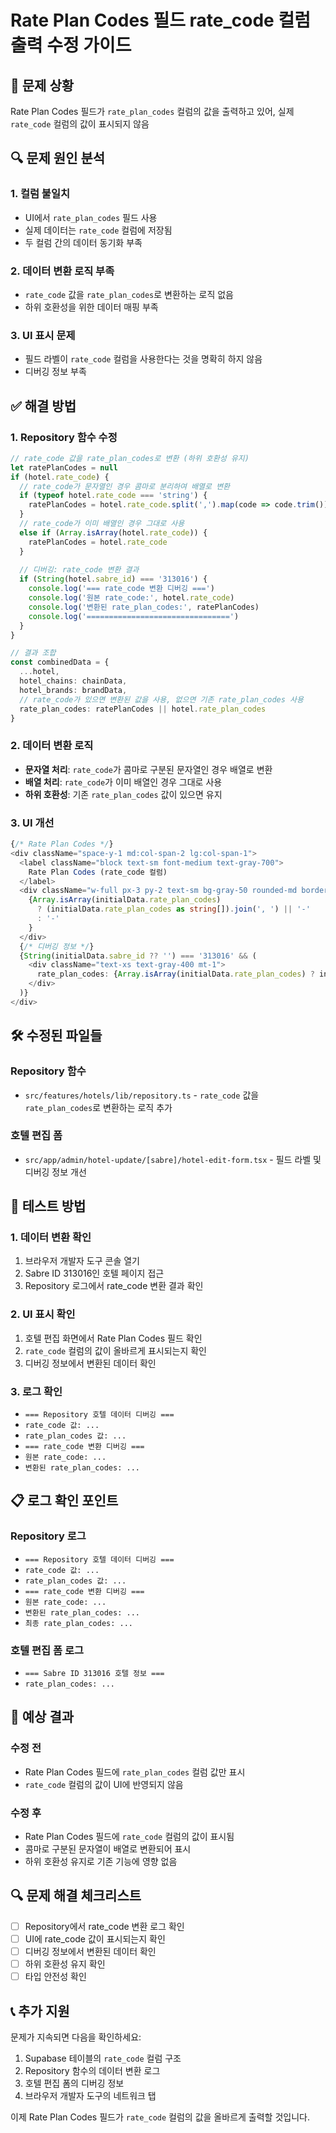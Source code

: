 # Rate Plan Codes 필드 rate_code 컬럼 출력 수정 가이드

## 🚨 **문제 상황**
Rate Plan Codes 필드가 `rate_plan_codes` 컬럼의 값을 출력하고 있어, 실제 `rate_code` 컬럼의 값이 표시되지 않음

## 🔍 **문제 원인 분석**

### 1. **컬럼 불일치**
- UI에서 `rate_plan_codes` 필드 사용
- 실제 데이터는 `rate_code` 컬럼에 저장됨
- 두 컬럼 간의 데이터 동기화 부족

### 2. **데이터 변환 로직 부족**
- `rate_code` 값을 `rate_plan_codes`로 변환하는 로직 없음
- 하위 호환성을 위한 데이터 매핑 부족

### 3. **UI 표시 문제**
- 필드 라벨이 `rate_code` 컬럼을 사용한다는 것을 명확히 하지 않음
- 디버깅 정보 부족

## ✅ **해결 방법**

### 1. **Repository 함수 수정**
```typescript
// rate_code 값을 rate_plan_codes로 변환 (하위 호환성 유지)
let ratePlanCodes = null
if (hotel.rate_code) {
  // rate_code가 문자열인 경우 콤마로 분리하여 배열로 변환
  if (typeof hotel.rate_code === 'string') {
    ratePlanCodes = hotel.rate_code.split(',').map(code => code.trim()).filter(Boolean)
  }
  // rate_code가 이미 배열인 경우 그대로 사용
  else if (Array.isArray(hotel.rate_code)) {
    ratePlanCodes = hotel.rate_code
  }
  
  // 디버깅: rate_code 변환 결과
  if (String(hotel.sabre_id) === '313016') {
    console.log('=== rate_code 변환 디버깅 ===')
    console.log('원본 rate_code:', hotel.rate_code)
    console.log('변환된 rate_plan_codes:', ratePlanCodes)
    console.log('================================')
  }
}

// 결과 조합
const combinedData = {
  ...hotel,
  hotel_chains: chainData,
  hotel_brands: brandData,
  // rate_code가 있으면 변환된 값을 사용, 없으면 기존 rate_plan_codes 사용
  rate_plan_codes: ratePlanCodes || hotel.rate_plan_codes
}
```

### 2. **데이터 변환 로직**
- **문자열 처리**: `rate_code`가 콤마로 구분된 문자열인 경우 배열로 변환
- **배열 처리**: `rate_code`가 이미 배열인 경우 그대로 사용
- **하위 호환성**: 기존 `rate_plan_codes` 값이 있으면 유지

### 3. **UI 개선**
```typescript
{/* Rate Plan Codes */}
<div className="space-y-1 md:col-span-2 lg:col-span-1">
  <label className="block text-sm font-medium text-gray-700">
    Rate Plan Codes (rate_code 컬럼)
  </label>
  <div className="w-full px-3 py-2 text-sm bg-gray-50 rounded-md border border-gray-200">
    {Array.isArray(initialData.rate_plan_codes) 
      ? (initialData.rate_plan_codes as string[]).join(', ') || '-'
      : '-'
    }
  </div>
  {/* 디버깅 정보 */}
  {String(initialData.sabre_id ?? '') === '313016' && (
    <div className="text-xs text-gray-400 mt-1">
      rate_plan_codes: {Array.isArray(initialData.rate_plan_codes) ? initialData.rate_plan_codes.join(', ') : '없음'}
    </div>
  )}
</div>
```

## 🛠️ **수정된 파일들**

### **Repository 함수**
- `src/features/hotels/lib/repository.ts` - `rate_code` 값을 `rate_plan_codes`로 변환하는 로직 추가

### **호텔 편집 폼**
- `src/app/admin/hotel-update/[sabre]/hotel-edit-form.tsx` - 필드 라벨 및 디버깅 정보 개선

## 🔧 **테스트 방법**

### 1. **데이터 변환 확인**
1. 브라우저 개발자 도구 콘솔 열기
2. Sabre ID 313016인 호텔 페이지 접근
3. Repository 로그에서 rate_code 변환 결과 확인

### 2. **UI 표시 확인**
1. 호텔 편집 화면에서 Rate Plan Codes 필드 확인
2. `rate_code` 컬럼의 값이 올바르게 표시되는지 확인
3. 디버깅 정보에서 변환된 데이터 확인

### 3. **로그 확인**
- `=== Repository 호텔 데이터 디버깅 ===`
- `rate_code 값: ...`
- `rate_plan_codes 값: ...`
- `=== rate_code 변환 디버깅 ===`
- `원본 rate_code: ...`
- `변환된 rate_plan_codes: ...`

## 📋 **로그 확인 포인트**

### **Repository 로그**
- `=== Repository 호텔 데이터 디버깅 ===`
- `rate_code 값: ...`
- `rate_plan_codes 값: ...`
- `=== rate_code 변환 디버깅 ===`
- `원본 rate_code: ...`
- `변환된 rate_plan_codes: ...`
- `최종 rate_plan_codes: ...`

### **호텔 편집 폼 로그**
- `=== Sabre ID 313016 호텔 정보 ===`
- `rate_plan_codes: ...`

## 🎯 **예상 결과**

### **수정 전**
- Rate Plan Codes 필드에 `rate_plan_codes` 컬럼 값만 표시
- `rate_code` 컬럼의 값이 UI에 반영되지 않음

### **수정 후**
- Rate Plan Codes 필드에 `rate_code` 컬럼의 값이 표시됨
- 콤마로 구분된 문자열이 배열로 변환되어 표시
- 하위 호환성 유지로 기존 기능에 영향 없음

## 🔍 **문제 해결 체크리스트**

- [ ] Repository에서 rate_code 변환 로그 확인
- [ ] UI에 rate_code 값이 표시되는지 확인
- [ ] 디버깅 정보에서 변환된 데이터 확인
- [ ] 하위 호환성 유지 확인
- [ ] 타입 안전성 확인

## 📞 **추가 지원**

문제가 지속되면 다음을 확인하세요:
1. Supabase 테이블의 `rate_code` 컬럼 구조
2. Repository 함수의 데이터 변환 로그
3. 호텔 편집 폼의 디버깅 정보
4. 브라우저 개발자 도구의 네트워크 탭

이제 Rate Plan Codes 필드가 `rate_code` 컬럼의 값을 올바르게 출력할 것입니다.
